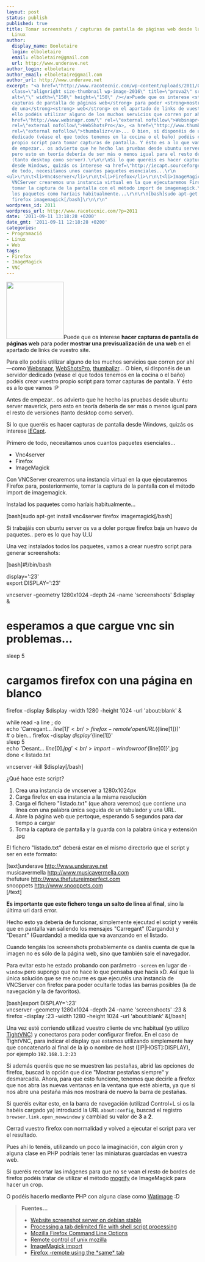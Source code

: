 ```yaml
---
layout: post
status: publish
published: true
title: Tomar screenshots / capturas de pantalla de páginas web desde la consola de
  Linux
author:
  display_name: Booletaire
  login: elboletaire
  email: elboletaire@gmail.com
  url: http://www.underave.net
author_login: elboletaire
author_email: elboletaire@gmail.com
author_url: http://www.underave.net
excerpt: "<a href=\"http://www.racotecnic.com/wp-content/uploads/2011/09/prova2.jpg\"><img
  class=\"alignright size-thumbnail wp-image-2016\" title=\"prova2\" src=\"http://www.racotecnic.com/wp-content/uploads/2011/09/prova2-150x150.jpg\"
  alt=\"\" width=\"150\" height=\"150\" /></a>Puede que os interese <strong>hacer
  capturas de pantalla de páginas web</strong> para poder <strong>mostrar una previsualización
  de una</strong><strong> web</strong> en el apartado de links de vuestro site.\r\n\r\nPara
  ello podéis utilizar alguno de los muchos servicios que corren por ahí —como <a
  href=\"http://www.websnapr.com/\" rel=\"external nofollow\">Websnapr</a>, <a href=\"http://www.webshotspro.com/\"
  rel=\"external nofollow\">WebShotsPro</a>, <a href=\"http://www.thumbalizr.com/\"
  rel=\"external nofollow\">thumbalizr</a>... O bien, si disponéis de un servidor
  dedicado (véase el que todos tenemos en la cocina o el baño) podéis crear vuestro
  propio script para tomar capturas de pantalla. Y ésto es a lo que vamos :P\r\n\r\nAntes
  de empezar.. os advierto que he hecho las pruebas desde ubuntu server maverick,
  pero esto en teoría debería de ser más o menos igual para el resto de versiones
  (tanto desktop como server).\r\n\r\nSi lo que queréis es hacer capturas de pantalla
  desde Windows, quizás os interese <a href=\"http://iecapt.sourceforge.net/\" target=\"_blank\">IECapt</a>.\r\n\r\nPrimero
  de todo, necesitamos unos cuantos paquetes esenciales...\r\n
<ul>\r\n\t<li>Vnc4server</li>\r\n\t<li>Firefox</li>\r\n\t<li>ImageMagick</li>\r\n</ul>\r\nCon
  VNCServer crearemos una instancia virtual en la que ejecutaremos Firefox para, posteriormente,
  tomar la captura de la pantalla con el método import de imagemagick.\r\n\r\nInstalad
  los paquetes como haríais habitualmente...\r\n\r\n[bash]sudo apt-get install vnc4server
  firefox imagemagick[/bash]\r\n\r\n"
wordpress_id: 2011
wordpress_url: http://www.racotecnic.com/?p=2011
date: '2011-09-11 13:18:28 +0200'
date_gmt: '2011-09-11 12:18:28 +0200'
categories:
- Programació
- Linux
- Web
tags:
- Firefox
- ImageMagick
- VNC
---
```


<a href="http://www.racotecnic.com/wp-content/uploads/2011/09/prova2.jpg"><img class="alignright size-thumbnail wp-image-2016" title="prova2" src="http://www.racotecnic.com/wp-content/uploads/2011/09/prova2-150x150.jpg" alt="" width="150" height="150" /></a>Puede que os interese <strong>hacer capturas de pantalla de páginas web</strong> para poder <strong>mostrar una previsualización de una</strong><strong> web</strong> en el apartado de links de vuestro site.

Para ello podéis utilizar alguno de los muchos servicios que corren por ahí —como <a href="http://www.websnapr.com/" rel="external nofollow">Websnapr</a>, <a href="http://www.webshotspro.com/" rel="external nofollow">WebShotsPro</a>, <a href="http://www.thumbalizr.com/" rel="external nofollow">thumbalizr</a>... O bien, si disponéis de un servidor dedicado (véase el que todos tenemos en la cocina o el baño) podéis crear vuestro propio script para tomar capturas de pantalla. Y ésto es a lo que vamos :P

Antes de empezar.. os advierto que he hecho las pruebas desde ubuntu server maverick, pero esto en teoría debería de ser más o menos igual para el resto de versiones (tanto desktop como server).

Si lo que queréis es hacer capturas de pantalla desde Windows, quizás os interese <a href="http://iecapt.sourceforge.net/" target="_blank">IECapt</a>.

Primero de todo, necesitamos unos cuantos paquetes esenciales...

<ul>
<li>Vnc4server</li>
<li>Firefox</li>
<li>ImageMagick</li>
</ul>

Con VNCServer crearemos una instancia virtual en la que ejecutaremos Firefox para, posteriormente, tomar la captura de la pantalla con el método import de imagemagick.

Instalad los paquetes como haríais habitualmente...

[bash]sudo apt-get install vnc4server firefox imagemagick[/bash]

<a id="more"></a><a id="more-2011"></a>

Si trabajáis con ubuntu server os va a doler porque firefox baja un huevo de paquetes.. pero es lo que hay U_U

Una vez instalados todos los paquetes, vamos a crear nuestro script para generar screenshots:

[bash]#!/bin/bash

display=':23'<br />
export DISPLAY=':23'

vncserver -geometry 1280x1024 -depth 24 -name 'screenshoots' $display &amp;<br />
# esperamos a que cargue vnc sin problemas...<br />
sleep 5<br />
# cargamos firefox con una página en blanco<br />
firefox -display $display -width 1280 -height 1024 -url 'about:blank' &amp;

while read -a line ; do<br />
	echo 'Carregant... ${line[1]}'<br />
	firefox -remote 'openURL(${line[1]})'<br />
	# o bien... firefox -display $display '${line[1]}'<br />
	sleep 5<br />
	echo 'Desant... ${line[0]}.jpg'<br />
	import -window root '${line[0]}'.jpg<br />
done < listado.txt

vncserver -kill $display[/bash]

¿Qué hace este script?
<ol>
<li>Crea una instancia de vncserver a 1280x1024px</li>
<li>Carga firefox en esa instancia a la misma resolución</li>
<li>Carga el fichero "listado.txt" (que ahora veremos) que contiene una línea con una palabra única seguida de un tabulador y una URL.</li>
<li>Abre la página web que pertoque, esperando 5 segundos para dar tiempo a cargar</li>
<li>Toma la captura de pantalla y la guarda con la palabra única y extensión .jpg</li>
</ol>

El fichero "listado.txt" deberá estar en el mismo directorio que el script y ser en este formato:

[text]underave	http://www.underave.net<br />
musicavermella	http://www.musicavermella.com<br />
thefuture	http://www.thefutureimperfect.com<br />
snooppets	http://www.snooppets.com<br />
[/text]

<strong>Es importante que este fichero tenga un salto de línea al final</strong>, sino la última url dará error.

Hecho esto ya debería de funcionar, simplemente ejecutad el script y veréis que en pantalla van saliendo los mensajes "Carregant" (Cargando) y "Desant" (Guardando) a medida que va avanzando en el listado.

Cuando tengáis los screenshots probablemente os daréis cuenta de que la imagen no es sólo de la página web, sino que también sale el navegador.

Para evitar esto he estado probando con parámetro `-screen` en lugar de `-window` pero supongo que no hace lo que pensaba que hacía xD. Así que la única solución que se me ocurre es que ejecutéis una instancia de VNCServer con firefox para poder ocultarle todas las barras posibles (la de navegación y la de favoritos).

[bash]export DISPLAY=':23'<br />
vncserver -geometry 1280x1024 -depth 24 -name 'screenshoots' :23 &amp;<br />
firefox -display :23 -width 1280 -height 1024 -url 'about:blank' &amp;[/bash]

Una vez esté corriendo utilizad vuestro cliente de vnc habitual (yo utilizo <a href="http://www.tightvnc.com/" rel="nofollow external">TightVNC</a>) y conectaros para poder configurar firefox. En el caso de TightVNC, para indicar el display que estamos utilizando simplemente hay que concatenarlo al final de la ip o nombre de host ([IP|HOST]:DISPLAY), por ejemplo `192.168.1.2:23`

Si además queréis que no se muestren las pestañas, abrid las opciones de firefox, buscad la opción que dice "Mostrar pestañas siempre" y desmarcadla. Ahora, para que esto funcione, tenemos que decirle a firefox que nos abra las nuevas ventanas en la ventana que esté abierta, ya que si nos abre una pestaña más nos mostrará de nuevo la barra de pestañas.

Si queréis evitar esto, en la barra de navegación (utilizad Control+L si os la habéis cargado ya) introducid la URL `about:config`, buscad el registro `browser.link.open_newwindow` y cambiad su valor de <strong>3</strong> a <strong>2</strong>.

Cerrad vuestro firefox con normalidad y volved a ejecutar el script para ver el resultado.

Pues ahí lo tenéis, utilizando un poco la imaginación, con algún cron y alguna clase en PHP podríais tener las miniaturas guardadas en vuestra web.

Si queréis recortar las imágenes para que no se vean el resto de bordes de firefox podéis tratar de utilizar el método <a href="http://www.imagemagick.org/script/mogrify.php?ImageMagick=th1vkjq027vromjp62lk806r03" rel="nofollow external">mogrify</a> de ImageMagick para hacer un crop.

O podéis hacerlo mediante PHP con alguna clase como <a title="Clase PHP para tratar imágenes (rotar, redimensionar, añadir marcas de agua..)" href="http://www.racotecnic.com/2011/04/clase-php-para-tratar-imagenes-rotar-redimensionar-anadir-marcas-de-agua/">Watimage</a> :D
<blockquote>
<strong>Fuentes...</strong>

<ul>
<li><a href="http://www.debian-administration.org/article/413/website_screenshot_server_on_debian_stable" rel="external nofollow">Website screenshot server on debian stable</a></li>
<li><a href="http://stackoverflow.com/questions/2781000/processing-a-tab-delimited-file-with-shell-script-processing/2787573#2787573" rel="external nofollow">Processing a tab delimited file with shell script processing</a></li>
<li><a href="https://developer.mozilla.org/en/Command_Line_Options#-ProfileManager" rel="external nofollow">Mozilla Firefox Command Line Options</a></li>
<li><a href="http://www-archive.mozilla.org/unix/remote.html" rel="external nofollow">Remote control of unix mozilla</a></li>
<li><a href="http://www.imagemagick.org/www/import.html" rel="external nofollow">ImageMagick import</a></li>
<li><a href="http://forums.mozillazine.org/viewtopic.php?f=38&amp;t=1648545" rel="external nofollow">Firefox -remote using the *same* tab</a></li>
</ul>
</blockquote>

